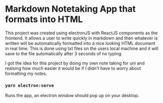 # Markdown Notetaking App that formats into HTML

This project was created using electronJS with ReactJS components as the frontend. It allows a user to write quickly in markdown and then whatever is written will be automatically formatted into a nice looking HTML document in real time. This is done using txt files on the users local machine and it will save to the file automatically after 3 seconds of no typing.

I got the idea for this project by doing my own note taking for uni and realsing how much easier it would be if I didn't have to worry about formatting my notes.

### `yarn electron:serve`

Runs the app, an electron window should pop up on your desktop.
